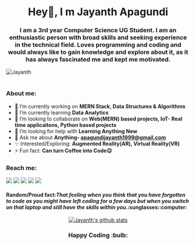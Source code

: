<h1 align="center">Hey👋, I m Jayanth Apagundi</h1>
 
<h3 align="center">I am a 3rd year Computer Science UG Student. I am an enthusiastic person with broad skills and seeking experience in the technical field. Loves programming and coding and would always like to gain knowledge and explore about it, as it has always fascinated me and kept me motivated.</h3> 

<div align="left"> <img src="https://komarev.com/ghpvc/?username=JayanthApagundi&label=Views&color=blue&style=plastic" alt="Jayanth" /> </div> <br>

<h3>About me:</h3>

- 🔭 I’m currently working on **MERN Stack, Data Structures & Algorithms**
- 🌱 I’m currently learning **Data Analytics** 
- 👯 I’m looking to collaborate on **Web(MERN) based projects, IoT- Real time applicaitons, Python based projects**
- 🤔 I’m looking for help with **Learning Anything New**
- 💬 Ask me about **Anything- apagundijayanth1999@gmail.com**
- :sparkles: Interested/Exploring: **Augmented Reality(AR), Virtual Reality(VR)**
- ⚡ Fun fact: **Can turn Coffee into Code:wink:**

<h3>Reach me:</h3> 
<a href="https://www.facebook.com/apagundi.jayanth/"><img src="https://img.icons8.com/fluent/48/000000/facebook-new.png"/></a> 
<a href="https://www.instagram.com/jayanth_apagundi/"><img src="https://img.icons8.com/fluent/48/000000/instagram-new.png"/></a> 
<a href="https://www.linkedin.com/in/jayanthapagundi/"><img src="https://img.icons8.com/color/48/000000/linkedin.png"/></a>
<a href="https://twitter.com/JayanthApagundi"><img src="https://img.icons8.com/fluent/48/000000/twitter.png"/></a>
<a href="mailto:apagundijayanth1999@gmail.com"><img src="https://img.icons8.com/fluent/48/000000/gmail.png"/></a>

<br>
<h4>Random/Proud fact:<i>That feeling when you think that you have forgotten to code as you might have left coding for a few days but when you switch on that laptop and still have the skills within you.</i>:sunglasses::computer:</h4>
 
 <div align="center">
  <a href="https://github.com/JayanthApagundi">
  <img align="center" src="https://github-readme-stats.vercel.app/api?username=JayanthApagundi&show_icons=true&theme=light&line_height=37" alt="Jayanth's github stats"/>
</a>
</div>

<h3 align="center"> <b> Happy Coding </b> :bulb: </h3> <br>

























